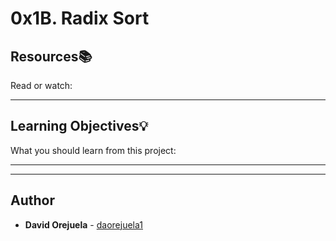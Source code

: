 # 0x1B. Radix Sort

## Resources:books:
Read or watch:

---
## Learning Objectives:bulb:
What you should learn from this project:

---
---

## Author
* **David Orejuela** - [daorejuela1](https://github.com/daorejuela1)